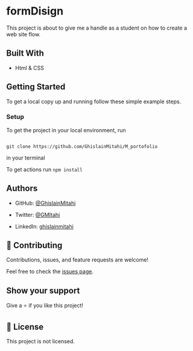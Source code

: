 # formDisign

This project is about to give me a handle as a student on how to create a web site flow.

## Built With

- Html & CSS


## Getting Started

To get a local copy up and running follow these simple example steps.

### Setup

 To get the project in your local environment, run 

 ```

 git clone https://github.com/GhislainMitahi/M_portofolio

 ```

  in your terminal

  To get actions run ```npm install```

## Authors

- GitHub: [@GhislainMitahi](https://github.com/GhislainMitahi)

- Twitter: [@GMItahi](https://https://twitter.com/GMitahi)

- LinkedIn: [ghislainmitahi](https://linkedin.com/in/ghislain-mitahi/)

## 🤝 Contributing

Contributions, issues, and feature requests are welcome!

Feel free to check the [issues page](../../issues/).

## Show your support

Give a ⭐️ if you like this project!

## 📝 License

This project is not licensed.
